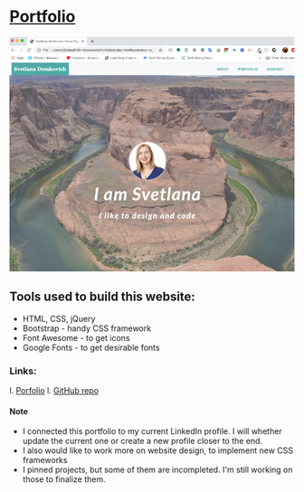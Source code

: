 # [Portfolio](https://sdemkovich.github.io/Portfolio/)

![Svetlana Demkovich Home Page Screenshot](/Assets/Images/Svetlana_Demkovich_Homepage_Screenshot.png)

## Tools used to build this website:
- HTML, CSS, jQuery
- Bootstrap - handy CSS framework
- Font Awesome - to get icons
- Google Fonts - to get desirable fonts

### Links:
l. [Porfolio](https://github.com/sdemkovich/Portfolio)
l. [GitHub repo](https://github.com/sdemkovich/Portfolio)


#### Note
* I connected this portfolio to my current LinkedIn profile. I will whether update the current one or create a new profile closer to the end.
* I also would like to work more on website design, to implement new CSS frameworks
* I pinned projects, but some of them are incompleted. I'm still working on those to finalize them.


